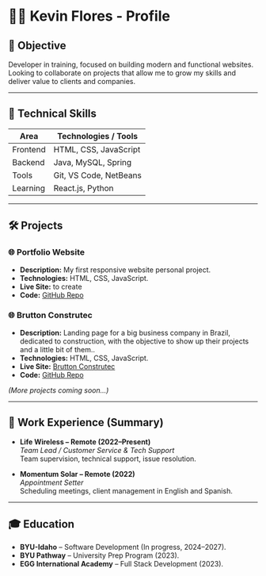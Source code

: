 # 👨‍💻 Kevin Flores - Profile

## 🎯 Objective
Developer in training, focused on building modern and functional websites.  
Looking to collaborate on projects that allow me to grow my skills and deliver value to clients and companies.

---

## 🧰 Technical Skills

| Area        | Technologies / Tools                  |
|-------------|----------------------------------------|
| Frontend    | HTML, CSS, JavaScript                 |
| Backend     | Java, MySQL, Spring                   |
| Tools       | Git, VS Code, NetBeans                |
| Learning    | React.js, Python                      |

---

## 🛠️ Projects

### 🌐 Portfolio Website
- **Description:** My first responsive website personal project.  
- **Technologies:** HTML, CSS, JavaScript.  
- **Live Site:** to create
- **Code:** [GitHub Repo](https://github.com/kevinflores198/portfolio)

### 🌐 Brutton Construtec
- **Description:** Landing page for a big business company in Brazil, dedicated to construction, with the objective to show up their projects and a little bit of them..  
- **Technologies:** HTML, CSS, JavaScript.  
- **Live Site:**  [Brutton Construtec](https://bruttonconstrutec.com.br)
- **Code:** [GitHub Repo](https://github.com/kevinflores198/bruttonConstrutec)

*(More projects coming soon...)*

---

## 💼 Work Experience (Summary)

- **Life Wireless – Remote (2022–Present)**  
  *Team Lead / Customer Service & Tech Support*  
  Team supervision, technical support, issue resolution.

- **Momentum Solar – Remote (2022)**  
  *Appointment Setter*  
  Scheduling meetings, client management in English and Spanish.

---

## 🎓 Education

- **BYU-Idaho** – Software Development (In progress, 2024–2027).  
- **BYU Pathway** – University Prep Program (2023).  
- **EGG International Academy** – Full Stack Development (2023).  
